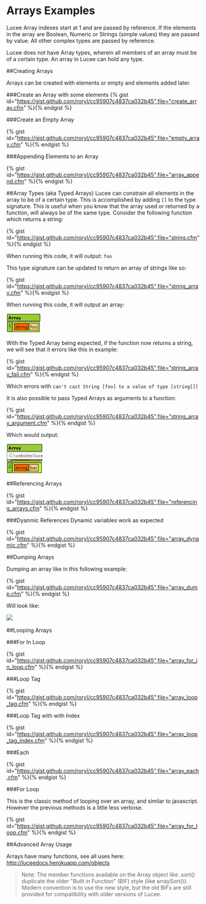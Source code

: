 # Arrays Examples

Lucee Array indexes start at 1 and are passed by reference. If the elements in the array are Boolean, Numeric or Strings (simple values) they are passed by value. All other complex types are passed by reference. 

Lucee does not have Array types, wherein all members of an array must be of a certain type. An array in Lucee can hold any type. 

##Creating Arrays

Arrays can be created with elements or empty and elements added later.

###Create an Array with some elements
{% gist id="https://gist.github.com/roryl/cc95907c4837ca032b45",file="create_array.cfm" %}{% endgist %}

###Create an Empty Array

{% gist id="https://gist.github.com/roryl/cc95907c4837ca032b45",file="empty_array.cfm" %}{% endgist %}

###Appending Elements to an Array

{% gist id="https://gist.github.com/roryl/cc95907c4837ca032b45",file="array_append.cfm" %}{% endgist %}

##Array Types (aka Typed Arrays)
Lucee can constrain all elements in the array to be of a certain type. This is accomplished by adding `[]` to the type signature. This is useful when you know that the array used or returned by a function, will always be of the same type. Consider the following function which returns a string:

{% gist id="https://gist.github.com/roryl/cc95907c4837ca032b45",file="string.cfm" %}{% endgist %}

When running this code, it will output: `foo`

This type signature can be updated to return an array of strings like so:

{% gist id="https://gist.github.com/roryl/cc95907c4837ca032b45",file="string_array.cfm" %}{% endgist %}

When running this code, it will output an array:

![](array_type.png)

With the Typed Array being expected, if the function now returns a string, we will see that it errors like this in example:

{% gist id="https://gist.github.com/roryl/cc95907c4837ca032b45",file="string_array_fail.cfm" %}{% endgist %}

Which errors with `can't cast String [foo] to a value of type [string[]]`

It is also possible to pass Typed Arrays as arguments to a function:

{% gist id="https://gist.github.com/roryl/cc95907c4837ca032b45",file="string_array_argument.cfm" %}{% endgist %}

Which would output:

![](string_array_argument.png)

##Referencing Arrays

{% gist id="https://gist.github.com/roryl/cc95907c4837ca032b45",file="referencing_arrays.cfm" %}{% endgist %}

###Dyanmic References
Dynamic variables work as expected

{% gist id="https://gist.github.com/roryl/cc95907c4837ca032b45",file="array_dynamic.cfm" %}{% endgist %}

##Dumping Arrays

Dumping an array like in this following example:

{% gist id="https://gist.github.com/roryl/cc95907c4837ca032b45",file="array_dump.cfm" %}{% endgist %}

Will look like: 

![](array_dump.png)


##Looping Arrays

###For In Loop

{% gist id="https://gist.github.com/roryl/cc95907c4837ca032b45",file="array_for_in_loop.cfm" %}{% endgist %}

###Loop Tag

{% gist id="https://gist.github.com/roryl/cc95907c4837ca032b45",file="array_loop_tag.cfm" %}{% endgist %}

###Loop Tag with with Index

{% gist id="https://gist.github.com/roryl/cc95907c4837ca032b45",file="array_loop_tag_index.cfm" %}{% endgist %}

###Each

{% gist id="https://gist.github.com/roryl/cc95907c4837ca032b45",file="array_each.cfm" %}{% endgist %}

###For Loop

This is the classic method of looping over an array, and similar to javascript. However the previous methods is a little less verbose.

{% gist id="https://gist.github.com/roryl/cc95907c4837ca032b45",file="array_for_loop.cfm" %}{% endgist %}

##Advanced Array Usage

Arrays have many functions, see all uses here: http://luceedocs.herokuapp.com/objects

>Note: The member functions available on the Array object like .sort() duplicate the older "Built in Function" (BIF) style (like arraySort()). Modern convention is to use the new style, but the old BIFs are still provided for compatibility with older versions of Lucee.

